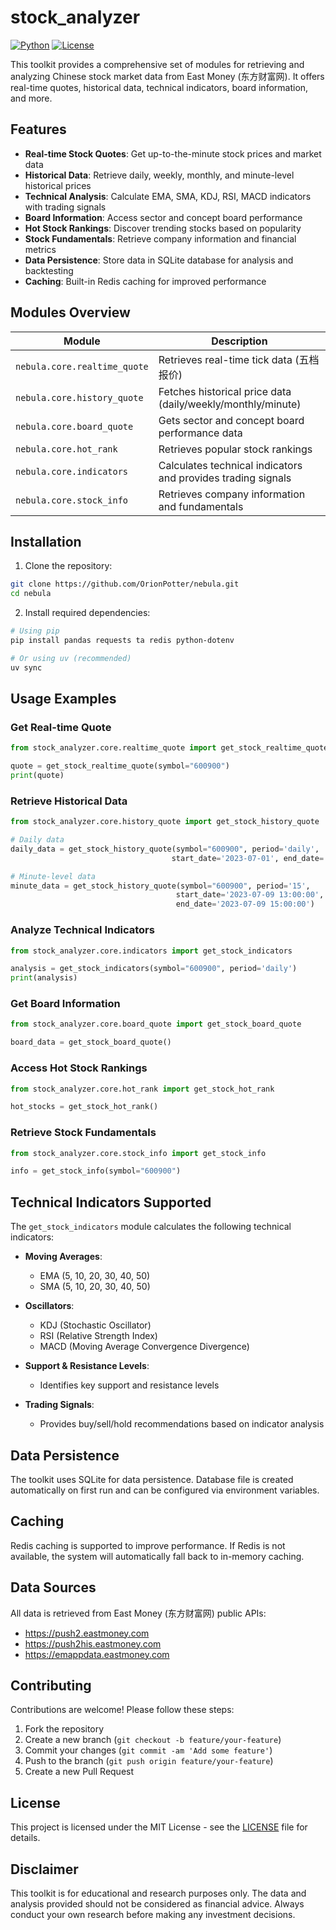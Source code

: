 # stock_analyzer

[![Python](https://img.shields.io/badge/Python-3.13.3-blue)](https://www.python.org/)
[![License](https://img.shields.io/badge/License-MIT-green)](LICENSE)

This toolkit provides a comprehensive set of modules for retrieving and analyzing Chinese stock market data from East Money (东方财富网). It offers real-time quotes, historical data, technical indicators, board information, and more.

## Features

- **Real-time Stock Quotes**: Get up-to-the-minute stock prices and market data
- **Historical Data**: Retrieve daily, weekly, monthly, and minute-level historical prices
- **Technical Analysis**: Calculate EMA, SMA, KDJ, RSI, MACD indicators with trading signals
- **Board Information**: Access sector and concept board performance
- **Hot Stock Rankings**: Discover trending stocks based on popularity
- **Stock Fundamentals**: Retrieve company information and financial metrics
- **Data Persistence**: Store data in SQLite database for analysis and backtesting
- **Caching**: Built-in Redis caching for improved performance

## Modules Overview

| Module | Description |
|--------|-------------|
| `nebula.core.realtime_quote` | Retrieves real-time tick data (五档报价) |
| `nebula.core.history_quote` | Fetches historical price data (daily/weekly/monthly/minute) |
| `nebula.core.board_quote` | Gets sector and concept board performance data |
| `nebula.core.hot_rank` | Retrieves popular stock rankings |
| `nebula.core.indicators` | Calculates technical indicators and provides trading signals |
| `nebula.core.stock_info` | Retrieves company information and fundamentals |

## Installation

1. Clone the repository:
```bash
git clone https://github.com/OrionPotter/nebula.git
cd nebula
```

2. Install required dependencies:
```bash
# Using pip
pip install pandas requests ta redis python-dotenv

# Or using uv (recommended)
uv sync
```

## Usage Examples

### Get Real-time Quote
```python
from stock_analyzer.core.realtime_quote import get_stock_realtime_quote

quote = get_stock_realtime_quote(symbol="600900")
print(quote)
```

### Retrieve Historical Data
```python
from stock_analyzer.core.history_quote import get_stock_history_quote

# Daily data
daily_data = get_stock_history_quote(symbol="600900", period='daily', 
                                    start_date='2023-07-01', end_date='2023-07-10')

# Minute-level data
minute_data = get_stock_history_quote(symbol="600900", period='15', 
                                     start_date='2023-07-09 13:00:00', 
                                     end_date='2023-07-09 15:00:00')
```

### Analyze Technical Indicators
```python
from stock_analyzer.core.indicators import get_stock_indicators

analysis = get_stock_indicators(symbol="600900", period='daily')
print(analysis)
```

### Get Board Information
```python
from stock_analyzer.core.board_quote import get_stock_board_quote

board_data = get_stock_board_quote()
```

### Access Hot Stock Rankings
```python
from stock_analyzer.core.hot_rank import get_stock_hot_rank

hot_stocks = get_stock_hot_rank()
```

### Retrieve Stock Fundamentals
```python
from stock_analyzer.core.stock_info import get_stock_info

info = get_stock_info(symbol="600900")
```

## Technical Indicators Supported

The `get_stock_indicators` module calculates the following technical indicators:

- **Moving Averages**:
  - EMA (5, 10, 20, 30, 40, 50)
  - SMA (5, 10, 20, 30, 40, 50)
  
- **Oscillators**:
  - KDJ (Stochastic Oscillator)
  - RSI (Relative Strength Index)
  - MACD (Moving Average Convergence Divergence)
  
- **Support & Resistance Levels**:
  - Identifies key support and resistance levels
  
- **Trading Signals**:
  - Provides buy/sell/hold recommendations based on indicator analysis

## Data Persistence

The toolkit uses SQLite for data persistence. Database file is created automatically on first run and can be configured via environment variables.

## Caching

Redis caching is supported to improve performance. If Redis is not available, the system will automatically fall back to in-memory caching.

## Data Sources

All data is retrieved from East Money (东方财富网) public APIs:
- https://push2.eastmoney.com
- https://push2his.eastmoney.com
- https://emappdata.eastmoney.com

## Contributing

Contributions are welcome! Please follow these steps:
1. Fork the repository
2. Create a new branch (`git checkout -b feature/your-feature`)
3. Commit your changes (`git commit -am 'Add some feature'`)
4. Push to the branch (`git push origin feature/your-feature`)
5. Create a new Pull Request

## License

This project is licensed under the MIT License - see the [LICENSE](LICENSE) file for details.

## Disclaimer

This toolkit is for educational and research purposes only. The data and analysis provided should not be considered as financial advice. Always conduct your own research before making any investment decisions.
